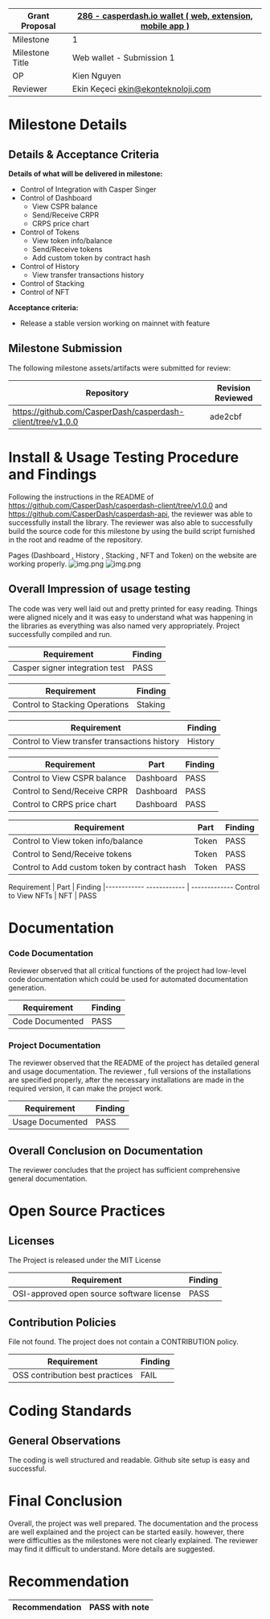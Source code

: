 
Grant Proposal | [286 - casperdash.io wallet ( web, extension, mobile app )](https://portal.devxdao.com/public-proposals/286)
------------ | -------------
Milestone | 1
Milestone Title | Web wallet - Submission 1
OP | Kien Nguyen
Reviewer | Ekin Keçeci <ekin@ekonteknoloji.com>
# Milestone Details

## Details & Acceptance Criteria

**Details of what will be delivered in milestone:**

- Control of Integration with Casper Singer
- Control of Dashboard
  - View CSPR balance
  - Send/Receive CRPR
  - CRPS price chart
- Control of Tokens
  - View token info/balance
  - Send/Receive tokens
  - Add custom token by contract hash
- Control of History
  - View transfer transactions history
- Control of Stacking  
- Control of NFT 
   
**Acceptance criteria:**

- Release a stable version working on mainnet with feature 

## Milestone Submission

The following milestone assets/artifacts were submitted for review:

Repository | Revision Reviewed
------------ | -------------
https://github.com/CasperDash/casperdash-client/tree/v1.0.0 | ade2cbf

# Install & Usage Testing Procedure and Findings
Following the instructions in the README of https://github.com/CasperDash/casperdash-client/tree/v1.0.0 and https://github.com/CasperDash/casperdash-api, the reviewer was able to successfully install the library. The reviewer was also able to successfully build the source code for this milestone by using the build script furnished in the root and readme of the repository.

Pages (Dashboard , History , Stacking , NFT and Token) on the website are working properly.
![img.png](casperdashimg.png)
![img.png](tokenNft.png)



## Overall Impression of usage testing

The code was very well laid out and pretty printed for easy reading. Things were aligned nicely and it was easy to understand what was happening in the libraries as everything was also named very appropriately. Project successfully compiled and run.

Requirement | Finding
------------ | -------------
Casper signer integration test | PASS

Requirement | Finding
------------ | -------------
Control to Stacking Operations | Staking |PASS

Requirement | Finding
------------ | -------------
Control to View transfer transactions history | History | PASS
 
Requirement | Part | Finding
------------ | ------------- | ------------
Control to View CSPR balance | Dashboard | PASS
Control to Send/Receive CRPR | Dashboard | PASS
Control to CRPS price chart  | Dashboard | PASS

Requirement | Part | Finding
------------ | ------------- | ------------
Control to View token info/balance | Token | PASS
Control to Send/Receive tokens | Token | PASS
Control to Add custom token by contract hash | Token | PASS

Requirement | Part | Finding |------------
------------ | -------------
 Control to View NFTs | NFT | PASS

# Documentation

### Code Documentation

Reviewer observed that all critical functions of the project had low-level code documentation which could be used for automated documentation generation.

Requirement | Finding
------------ | -------------
Code Documented | PASS

### Project Documentation

The reviewer observed that the README of the project has detailed general and usage documentation. The reviewer , full versions of the installations are specified properly, after the necessary installations are made in the required version, it can make the project work.


Requirement | Finding
------------ | -------------
Usage Documented | PASS

## Overall Conclusion on Documentation

The reviewer concludes that the project has sufficient comprehensive general documentation. 
# Open Source Practices

## Licenses

The Project is released under the MIT License

Requirement | Finding
------------ | -------------
OSI-approved open source software license | PASS

## Contribution Policies

File not found. The project does not contain a CONTRIBUTION policy.

Requirement | Finding
------------ | -------------
OSS contribution best practices | FAIL

# Coding Standards

## General Observations

The coding is well structured and readable. Github site setup is easy and successful.

# Final Conclusion
Overall, the project was well prepared. The documentation and the process are well explained and the project can be started easily. however, there were difficulties as the milestones were not clearly explained. The reviewer may find it difficult to understand. More details are suggested.
# Recommendation

Recommendation | PASS with note
------------ | -------------
